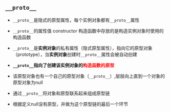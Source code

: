 ## `__proto__`

- `__proto__`是隐式的原型属性，每个实例对象都有`__proto__`属性

- `__proto__`的属性值 constructor 构造函数中存放的是构造实例对象时使用的构造函数

- `__proto__`是**实例对象**的私有属性（隐式原型属性），指向它的原型对象（prototype），当**实例对象**创建时`__proto__`属性会被自动创建

- **`__proto__`指向了创建该实例对象的<font color="#ff0000">构造函数的原型</font>**

- 该原型对象也有一个自己的原型对象（`__proto__`）,层层向上直到一个对象的原型对象为null

- 通过`__proto__`将对象和原型联系起来组成原型链


- 根据定义null没有原型，并做为这个原型链的最后一个环节